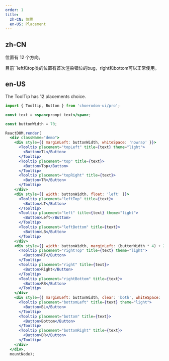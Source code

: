```yaml
---
order: 1
title:
  zh-CN: 位置
  en-US: Placement
---
```


## zh-CN

位置有 12 个方向。

目前``left和top类的位置有首次渲染错位的bug，right和bottom可以正常使用。`
`
## en-US

The ToolTip has 12 placements choice.

````jsx
import { Tooltip, Button } from 'choerodon-ui/pro';

const text = <span>prompt text</span>;

const buttonWidth = 70;

ReactDOM.render(
  <div className="demo">
    <div style={{ marginLeft: buttonWidth, whiteSpace: 'nowrap' }}>
      <Tooltip placement="topLeft" title={text} theme="light">
        <Button>TL</Button>
      </Tooltip>
      <Tooltip placement="top" title={text}>
        <Button>Top</Button>
      </Tooltip>
      <Tooltip placement="topRight" title={text}>
        <Button>TR</Button>
      </Tooltip>
    </div>
    <div style={{ width: buttonWidth, float: 'left' }}>
      <Tooltip placement="leftTop" title={text}>
        <Button>LT</Button>
      </Tooltip>
      <Tooltip placement="left" title={text} theme="light">
        <Button>Left</Button>
      </Tooltip>
      <Tooltip placement="leftBottom" title={text}>
        <Button>LB</Button>
      </Tooltip>
    </div>
    <div style={{ width: buttonWidth, marginLeft: (buttonWidth * 4) + 24 }}>
      <Tooltip placement="rightTop" title={text} theme="light">
        <Button>RT</Button>
      </Tooltip>
      <Tooltip placement="right" title={text}>
        <Button>Right</Button>
      </Tooltip>
      <Tooltip placement="rightBottom" title={text}>
        <Button>RB</Button>
      </Tooltip>
    </div>
    <div style={{ marginLeft: buttonWidth, clear: 'both', whiteSpace: 'nowrap' }}>
      <Tooltip placement="bottomLeft" title={text} theme="light">
        <Button>BL</Button>
      </Tooltip>
      <Tooltip placement="bottom" title={text}>
        <Button>Bottom</Button>
      </Tooltip>
      <Tooltip placement="bottomRight" title={text}>
        <Button>BR</Button>
      </Tooltip>
    </div>
  </div>,
  mountNode);
````

<style>
.code-box-demo .demo {
  overflow: auto;
}
.code-box-demo .c7n-pro-btn {
  margin-right: 8px;
  margin-bottom: 8px;
  margin-left: 0;
}
#components-tooltip-demo-placement .c7n-pro-btn {
  width: 70px;
  text-align: center;
  padding: 0;
}
</style>
